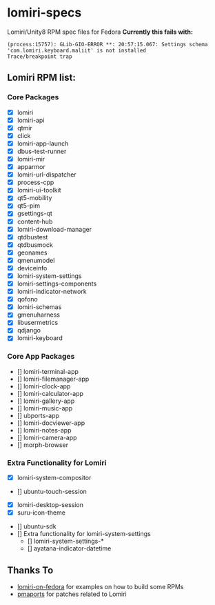 # lomiri-specs
Lomiri/Unity8 RPM spec files for Fedora
**Currently this fails with:**
```
(process:15757): GLib-GIO-ERROR **: 20:57:15.067: Settings schema 'com.lomiri.keyboard.maliit' is not installed
Trace/breakpoint trap
```

## Lomiri RPM list:
### Core Packages
* [X] lomiri
* [X] lomiri-api
* [X] qtmir
* [X] click
* [X] lomiri-app-launch
* [X] dbus-test-runner
* [X] lomiri-mir
* [X] apparmor
* [X] lomiri-url-dispatcher
* [X] process-cpp
* [X] lomiri-ui-toolkit
* [X] qt5-mobility
* [X] qt5-pim
* [X] gsettings-qt
* [X] content-hub
* [X] lomiri-download-manager
* [X] qtdbustest
* [X] qtdbusmock
* [X] geonames
* [X] qmenumodel
* [X] deviceinfo
* [X] lomiri-system-settings
* [X] lomiri-settings-components
* [X] lomiri-indicator-network
* [X] qofono
* [X] lomiri-schemas
* [X] gmenuharness
* [X] libusermetrics
* [X] qdjango
* [X] lomiri-keyboard

### Core App Packages
* [] lomiri-terminal-app
* [] lomiri-filemanager-app
* [] lomiri-clock-app
* [] lomiri-calculator-app
* [] lomiri-gallery-app
* [] lomiri-music-app
* [] ubports-app
* [] lomiri-docviewer-app
* [] lomiri-notes-app
* [] lomiri-camera-app
* [] morph-browser

### Extra Functionality for Lomiri
* [X] lomiri-system-compositor
* [] ubuntu-touch-session
* [X] lomiri-desktop-session
* [X] suru-icon-theme
* [] ubuntu-sdk
* [] Extra functionality for lomiri-system-settings
	* [] lomiri-system-settings-*
	* [] ayatana-indicator-datetime

## Thanks To
* [lomiri-on-fedora](https://gitlab.com/erlend.io/lomiri-on-fedora) for examples on how to build some RPMs
* [pmaports](https://gitlab.com/ralf1307/pmaports/-/tree/feature%2Flomiri) for patches related to Lomiri